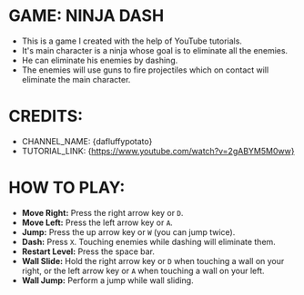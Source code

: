 # GAME: NINJA DASH 
- This is a game I created with the help of YouTube tutorials.
- It's main character is a ninja whose goal is to eliminate all the enemies.
- He can eliminate his enemies by dashing.
- The enemies will use guns to fire projectiles which on contact will eliminate the main character.

# CREDITS:
- CHANNEL_NAME: {dafluffypotato}
- TUTORIAL_LINK: {https://www.youtube.com/watch?v=2gABYM5M0ww}

# HOW TO PLAY:
- **Move Right:** Press the right arrow key or `D`.
- **Move Left:** Press the left arrow key or `A`.
- **Jump:** Press the up arrow key or `W` (you can jump twice).
- **Dash:** Press `X`. Touching enemies while dashing will eliminate them.
- **Restart Level:** Press the space bar.
- **Wall Slide:** Hold the right arrow key or `D` when touching a wall on your right, or the left arrow key or `A` when touching a wall on your left.
- **Wall Jump:** Perform a jump while wall sliding.
